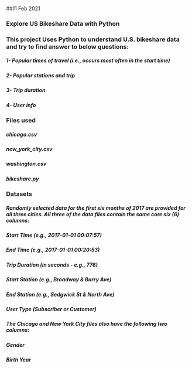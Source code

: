 ##11 Feb 2021

### Explore US Bikeshare Data with **Python** <br/>

### This project Uses Python to understand U.S. bikeshare data and try to find answer to below questions:
##### 1- Popular times of travel (i.e., occurs most often in the start time)
##### 2- Popular stations and trip
##### 3- Trip duration
##### 4- User info

### Files used
##### chicago.csv
##### new_york_city.csv
##### washington.csv
##### bikeshare.py


### Datasets <br/>
##### Randomly selected data for the first six months of 2017 are provided for all three cities. All three of the data files contain the same core six (6) columns:
##### *Start Time (e.g., 2017-01-01 00:07:57)*
##### *End Time (e.g., 2017-01-01 00:20:53)*
##### *Trip Duration (in seconds - e.g., 776)*
##### *Start Station (e.g., Broadway & Barry Ave)*
##### *End Station (e.g., Sedgwick St & North Ave)*
##### *User Type (Subscriber or Customer)*
##### The Chicago and New York City files also have the following two columns:

##### *Gender* <br/>
##### *Birth Year*

